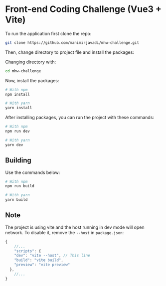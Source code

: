 # Front-end Coding Challenge (Vue3 + Vite)

To run the application first clone the repo:

```bash
git clone https://github.com/manimirjavadi/mhw-challenge.git
```

Then, change directory to project file and install the packages:

Changing directory with:
```bash
cd mhw-challenge
```

Now, install the packages:
```bash
# With npm
npm install

# With yarn
yarn install
```

After installing packages, you can run the project with these commands:

```bash
# With npm
npm run dev

# With yarn
yarn dev
```

## Building

Use the commands below:

```bash
# With npm
npm run build

# With yarn
yarn build
```

## Note

The project is using vite and the host running in dev mode will open network. To disable it, remove the `--host` in `package.json`:

```javascript
{
    //...
    "scripts": {
    "dev": "vite --host", // This line
    "build": "vite build",
    "preview": "vite preview"
  },
    //...
}
```
